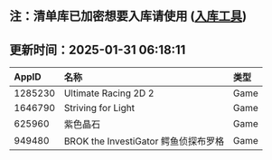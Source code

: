 ## 注：清单库已加密想要入库请使用 ([入库工具](https://github.com/BlankTMing/ManifestAutoUpdate/releases))

## 更新时间：2025-01-31 06:18:11
| AppID | 名称 | 类型  |
| :-------------------- | :----------------------------- | :----------- |
| 1285230 | Ultimate Racing 2D 2| Game |
| 1646790 | Striving for Light| Game |
| 625960 | 紫色晶石| Game |
| 949480 | BROK the InvestiGator 鳄鱼侦探布罗格| Game |
